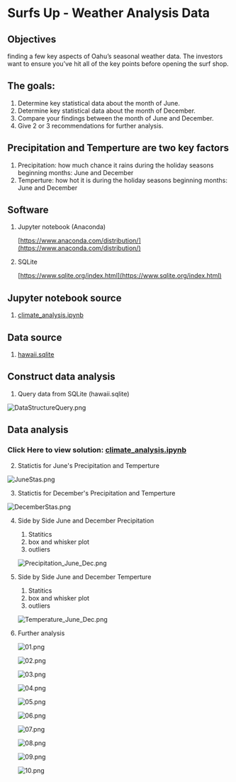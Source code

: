 # Surfs Up - Weather Analysis Data


**Objectives**
---

finding a few key aspects of Oahu’s seasonal weather data. The investors want to ensure you’ve hit all of the key points before opening the surf shop.
 

**The goals:**
---

1. Determine key statistical data about the month of June.
2. Determine key statistical data about the month of December.
3. Compare your findings between the month of June and December.
4. Give 2 or 3 recommendations for further analysis.

**Precipitation and Temperture are two key factors**
---

1. Precipitation: how much chance it rains during the holiday seasons beginning months: June and December
2. Temperture: how hot it is during the holiday seasons beginning months: June and December


**Software**
---

1. Jupyter notebook (Anaconda)

   [https://www.anaconda.com/distribution/](https://www.anaconda.com/distribution/)
   
2. SQLite
    
   [https://www.sqlite.org/index.html](https://www.sqlite.org/index.html)

**Jupyter notebook source**
---

1. [climate_analysis.ipynb](climate_analysis.ipynb)

**Data source**
---

1. [hawaii.sqlite](hawaii.sqlite)


**Construct data analysis**
---

1. Query data from SQLite (hawaii.sqlite)

![DataStructureQuery.png](DataStructureQuery.png)


**Data analysis**
---

### Click Here to view solution:  [climate_analysis.ipynb](climate_analysis.ipynb)

2. Statictis for June's Precipitation and Temperture

  ![JuneStas.png](JuneStas.png)

3. Statictis for December's  Precipitation and Temperture
  
  ![DecemberStas.png](DecemberStas.png)

4. Side by Side June and December Precipitation
    1. Statitics
    2. box and whisker plot
    3. outliers
    
    ![Precipitation_June_Dec.png](Precipitation_June_Dec.png)
    
5. Side by Side June and December Temperture
    1. Statitics
    2. box and whisker plot
    3. outliers
    
    ![Temperature_June_Dec.png](Temperature_June_Dec.png)
    
6. Further analysis
   
    ![01.png](01.png)
   
    ![02.png](02.png)
 
    ![03.png](03.png)
  
    ![04.png](04.png)
  
    ![05.png](05.png)
   
    ![06.png](06.png)
    
    ![07.png](07.png)
   
    ![08.png](08.png)
  
    ![09.png](09.png)
   
    ![10.png](10.png)
    
